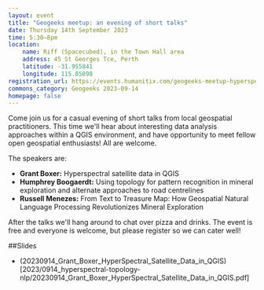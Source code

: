 ```yaml
---
layout: event
title: "Geogeeks meetup: an evening of short talks"
date: Thursday 14th September 2023
time: 5:30–8pm
location:
    name: Riff (Spacecubed), in the Town Hall area
    address: 45 St Georges Tce, Perth
    latitude: -31.955841
    longitude: 115.85898
registration_url: https://events.humanitix.com/geogeeks-meetup-hyperspectral-data-topological-analyses
commons_category: Geogeeks 2023-09-14
homepage: false
---
```


Come join us for a casual evening of short talks from local geospatial practitioners.
This time we'll hear about interesting data analysis approaches within a QGIS environment, and have opportunity to meet fellow open geospatial enthusiasts!
All are welcome.

The speakers are:

* **Grant Boxer:** Hyperspectral satellite data in QGIS
* **Humphrey Boogaerdt:** Using topology for pattern recognition in mineral exploration and alternate approaches to road centrelines
* **Russell Menezes:** From Text to Treasure Map: How Geospatial Natural Language Processing Revolutionizes Mineral Exploration

After the talks we'll hang around to chat over pizza and drinks. The event is free and everyone is welcome, but please register so we can cater well!

##Slides
* (20230914_Grant_Boxer_HyperSpectral_Satellite_Data_in_QGIS)[2023/0914_hyperspectral-topology-nlp/20230914_Grant_Boxer_HyperSpectral_Satellite_Data_in_QGIS.pdf]
